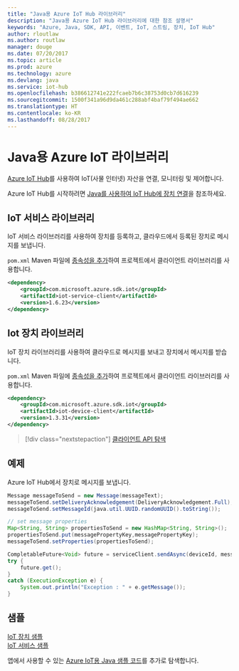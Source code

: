 ```yaml
---
title: "Java용 Azure IoT Hub 라이브러리"
description: "Java용 Azure IoT Hub 라이브러리에 대한 참조 설명서"
keywords: "Azure, Java, SDK, API, 이벤트, IoT, 스트림, 장치, IoT Hub"
author: rloutlaw
ms.author: routlaw
manager: douge
ms.date: 07/20/2017
ms.topic: article
ms.prod: azure
ms.technology: azure
ms.devlang: java
ms.service: iot-hub
ms.openlocfilehash: b386612741e222fcaeb7b6c38753d0cb7d616239
ms.sourcegitcommit: 1500f341a96d9da461c288abf4baf79f494ae662
ms.translationtype: HT
ms.contentlocale: ko-KR
ms.lasthandoff: 08/28/2017
---
```

# <a name="azure-iot-libraries-for-java"></a>Java용 Azure IoT 라이브러리

[Azure IoT Hub](https://docs.microsoft.com/en-us/azure/iot-hub/iot-hub-what-is-iot-hub)를 사용하여 IoT(사물 인터넷) 자산을 연결, 모니터링 및 제어합니다.

Azure IoT Hub를 시작하려면 [Java를 사용하여 IoT Hub에 장치 연결](/azure/iot-hub/iot-hub-java-java-getstarted)을 참조하세요.

## <a name="iot-service-library"></a>IoT 서비스 라이브러리

IoT 서비스 라이브러리를 사용하여 장치를 등록하고, 클라우드에서 등록된 장치로 메시지를 보냅니다.

`pom.xml` Maven 파일에 [종속성을 추가](https://maven.apache.org/guides/getting-started/index.html#How_do_I_use_external_dependencies)하여 프로젝트에서 클라이언트 라이브러리를 사용합니다.  

```XML
<dependency>
    <groupId>com.microsoft.azure.sdk.iot</groupId>
    <artifactId>iot-service-client</artifactId>
    <version>1.6.23</version>
</dependency>
```   

## <a name="iot-device-library"></a>Iot 장치 라이브러리

IoT 장치 라이브러리를 사용하여 클라우드로 메시지를 보내고 장치에서 메시지를 받습니다.

`pom.xml` Maven 파일에 [종속성을 추가](https://maven.apache.org/guides/getting-started/index.html#How_do_I_use_external_dependencies)하여 프로젝트에서 클라이언트 라이브러리를 사용합니다.  

```XML
<dependency>
    <groupId>com.microsoft.azure.sdk.iot</groupId>
    <artifactId>iot-device-client</artifactId>
    <version>1.3.31</version>
</dependency>
```

> [!div class="nextstepaction"]
> [클라이언트 API 탐색](/java/api/overview/azure/iot/clientlibrary)   

## <a name="example"></a>예제

Azure IoT Hub에서 장치로 메시지를 보냅니다.

```java
Message messageToSend = new Message(messageText);
messageToSend.setDeliveryAcknowledgement(DeliveryAcknowledgement.Full);
messageToSend.setMessageId(java.util.UUID.randomUUID().toString());

// set message properties
Map<String, String> propertiesToSend = new HashMap<String, String>();
propertiesToSend.put(messagePropertyKey,messagePropertyKey);
messageToSend.setProperties(propertiesToSend);

CompletableFuture<Void> future = serviceClient.sendAsync(deviceId, messageToSend);
try {
    future.get();
}
catch (ExecutionException e) {
    System.out.println("Exception : " + e.getMessage());
}
```


## <a name="samples"></a>샘플

[IoT 장치 샘플](https://github.com/Azure/azure-iot-sdk-java/tree/master/device/iot-device-samples)     
[IoT 서비스 샘플](https://github.com/Azure/azure-iot-sdk-java/tree/master/service/iot-service-samples)

앱에서 사용할 수 있는 [Azure IoT용 Java 샘플 코드](https://azure.microsoft.com/resources/samples/?platform=java&term=iot)를 추가로 탐색합니다.
